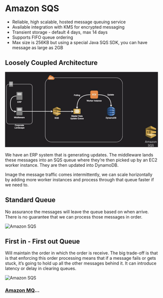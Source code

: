 # Amazon SQS

- Reliable, high scalable, hosted message queuing service
- Available integration with KMS for encrypted messaging
- Transient storage - default 4 days, max 14 days
- Supports FIFO queue ordering
- Max size is 256KB but using a special Java SQS SDK, you can have message as large as 2GB

## Loosely Coupled Architecture

![Amazon SQS](../../assets/amazon-sqs-loosely.png)

We have an ERP system that is generating updates. The middleware lands these messages into an SQS queue where they’re then picked up by an EC2 worker instance. They are then updated into DynamoDB.

Image the message traffic comes intermittently, we can scale horizontally by adding more worker instances and process through that queue faster if we need to.

## Standard Queue

No assurance the messages will leave the queue based on when arrive. There is no guarantee that we can process those messages in order.

![Amazon SQS](../../assets/amazon-sqs-standard-queue.png)

## First in - First out Queue

Will maintain the order in which the order is receive. The big trade-off is that is that enforcing this order processing means that if a message fails or gets stuck, it’s going to hold up all the other messages behind it.  It can introduce latency or delay in clearing queues.

![Amazon SQS](../../assets/amazon-sqs-fifo.png)

### [Amazon MQ](../amazon-mq/README.md)...
